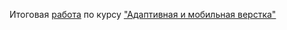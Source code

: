 Итоговая [работа](https://github.com/TomSG03/MQ30Diplom) по курсу ["Адаптивная и мобильная верстка"](https://github.com/TomSG03/mq-diploma)
